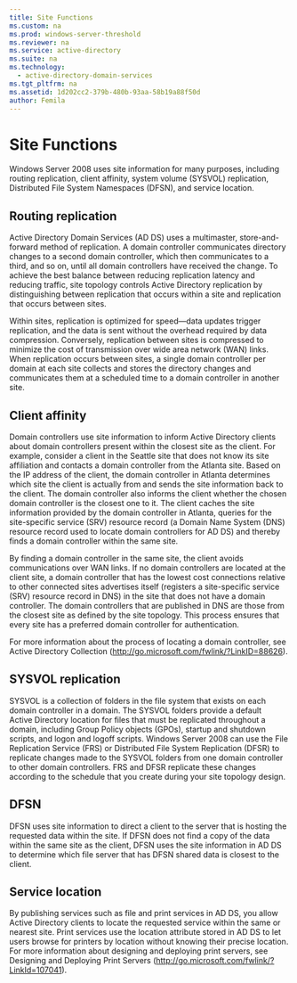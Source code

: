 ```yaml
---
title: Site Functions
ms.custom: na
ms.prod: windows-server-threshold
ms.reviewer: na
ms.service: active-directory
ms.suite: na
ms.technology: 
  - active-directory-domain-services
ms.tgt_pltfrm: na
ms.assetid: 1d202cc2-379b-480b-93aa-58b19a88f50d
author: Femila
---
```

# Site Functions
 Windows Server 2008  uses site information for many purposes, including routing replication, client affinity, system volume \(SYSVOL\) replication, Distributed File System Namespaces \(DFSN\), and service location.  
  
## Routing replication  
Active Directory Domain Services \(AD DS\) uses a multimaster, store\-and\-forward method of replication. A domain controller communicates directory changes to a second domain controller, which then communicates to a third, and so on, until all domain controllers have received the change. To achieve the best balance between reducing replication latency and reducing traffic, site topology controls Active Directory replication by distinguishing between replication that occurs within a site and replication that occurs between sites.  
  
Within sites, replication is optimized for speed—data updates trigger replication, and the data is sent without the overhead required by data compression. Conversely, replication between sites is compressed to minimize the cost of transmission over wide area network \(WAN\) links. When replication occurs between sites, a single domain controller per domain at each site collects and stores the directory changes and communicates them at a scheduled time to a domain controller in another site.  
  
## Client affinity  
Domain controllers use site information to inform Active Directory clients about domain controllers present within the closest site as the client. For example, consider a client in the Seattle site that does not know its site affiliation and contacts a domain controller from the Atlanta site. Based on the IP address of the client, the domain controller in Atlanta determines which site the client is actually from and sends the site information back to the client. The domain controller also informs the client whether the chosen domain controller is the closest one to it. The client caches the site information provided by the domain controller in Atlanta, queries for the site\-specific service \(SRV\) resource record \(a Domain Name System \(DNS\) resource record used to locate domain controllers for AD DS\) and thereby finds a domain controller within the same site.  
  
By finding a domain controller in the same site, the client avoids communications over WAN links. If no domain controllers are located at the client site, a domain controller that has the lowest cost connections relative to other connected sites advertises itself \(registers a site\-specific service \(SRV\) resource record in DNS\) in the site that does not have a domain controller. The domain controllers that are published in DNS are those from the closest site as defined by the site topology. This process ensures that every site has a preferred domain controller for authentication.  
  
For more information about the process of locating a domain controller, see Active Directory Collection \([http:\/\/go.microsoft.com\/fwlink\/?LinkID\=88626](http://go.microsoft.com/fwlink/?LinkID=88626)\).  
  
## SYSVOL replication  
SYSVOL is a collection of folders in the file system that exists on each domain controller in a domain. The SYSVOL folders provide a default Active Directory location for files that must be replicated throughout a domain, including Group Policy objects \(GPOs\), startup and shutdown scripts, and logon and logoff scripts.  Windows Server 2008  can use the File Replication Service \(FRS\) or Distributed File System Replication \(DFSR\) to replicate changes made to the SYSVOL folders from one domain controller to other domain controllers. FRS and DFSR replicate these changes according to the schedule that you create during your site topology design.  
  
## DFSN  
DFSN uses site information to direct a client to the server that is hosting the requested data within the site. If DFSN does not find a copy of the data within the same site as the client, DFSN uses the site information in AD DS to determine which file server that has DFSN shared data is closest to the client.  
  
## Service location  
By publishing services such as file and print services in AD DS, you allow Active Directory clients to locate the requested service within the same or nearest site. Print services use the location attribute stored in AD DS to let users browse for printers by location without knowing their precise location. For more information about designing and deploying print servers, see Designing and Deploying Print Servers \([http:\/\/go.microsoft.com\/fwlink\/?LinkId\=107041](http://go.microsoft.com/fwlink/?LinkId=107041)\).  
  

